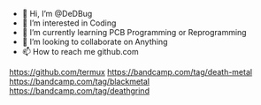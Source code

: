 - 👋 Hi, I’m @DeDBug
- 👀 I’m interested in Coding
- 🌱 I’m currently learning PCB Programming or Reprogramming
- 💞️ I’m looking to collaborate on Anything
- 📫 How to reach me github.com

<!---
DeDBug/DeDBug is a ✨ special ✨ repository because its `README.md` (this file) appears on your GitHub profile.
You can click the Preview link to take a look at your changes.
--->
https://github.com/termux
https://bandcamp.com/tag/death-metal
https://bandcamp.com/tag/blackmetal
https://bandcamp.com/tag/deathgrind
